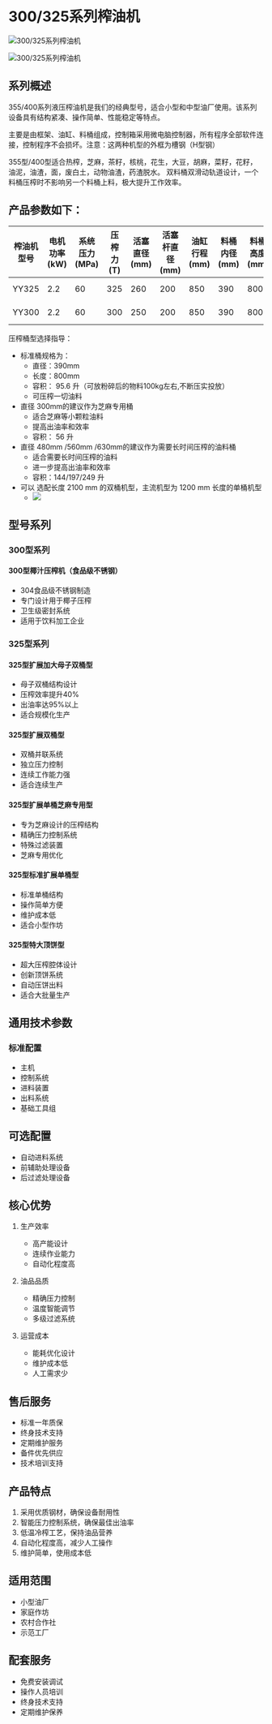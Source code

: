 # 300/325系列榨油机



![300/325系列榨油机](https://i.postimg.cc/4Z0jRNyL/202509021050920.png?dl=1)

![300/325系列榨油机](https://i.postimg.cc/bPCTRWk0/202509021345043.png?dl=1)
## 系列概述

355/400系列液压榨油机是我们的经典型号，适合小型和中型油厂使用。该系列设备具有结构紧凑、操作简单、性能稳定等特点。

主要是由框架、油缸、料桶组成，控制箱采用微电脑控制器，所有程序全部软件连接，控制程序不会损坏。注意：这两种机型的外框为槽钢（H型钢）

355型/400型适合热榨，芝麻，茶籽，核桃，花生，大豆，胡麻，菜籽，花籽，油泥，油渣，面，废白土，动物油渣，药渣脱水。
双料桶双滑动轨道设计，一个料桶压榨时不影响另一个料桶上料，极大提升工作效率。

## 产品参数如下：
| 榨油机型号 | 电机功率 (kW) | 系统压力 (MPa) | 压榨力 (T) | 活塞直径 (mm) | 活塞杆直径 (mm) | 油缸行程 (mm) | 料桶内径 (mm) | 料桶高度 (mm) | 油榨重量 (KG) | 整机重量 (T) | 外形尺寸 (mm)       |
|------------|---------------|----------------|-------------|----------------|-----------------|----------------|----------------|----------------|----------------|----------------|---------------------|
| YY325      | 2.2           | 60             | 325         | 260            | 200             | 850            | 390            | 800            | 5-100         | 1.35-1.8       | 1200×1200×2450      |
| YY300      | 2.2           | 60             | 300         | 250            | 200             | 850            | 390            | 800            | 5-100         | 1.25-1.7       | 1200×1200×2450      |

压榨桶型选择指导：
+ 标准桶规格为：
  - 直径：390mm
  - 长度：800mm
  - 容积： 95.6 升（可放粉碎后的物料100kg左右,不断压实投放）
  - 可压榨一切油料
+ 直径 300mm的建议作为芝麻专用桶
    - 适合芝麻等小颗粒油料
    - 提高出油率和效率
    - 容积： 56 升
+ 直径 480mm /560mm /630mm的建议作为需要长时间压榨的油料桶
    - 适合需要长时间压榨的油料
    - 进一步提高出油率和效率
    - 容积：144/197/249 升
+ 可以 选配长度 2100 mm 的双桶机型，主流机型为 1200 mm 长度的单桶机型
    + ![](https://i.postimg.cc/yBfsgHdc/202509021103852.png?dl=1)


## 型号系列

### 300型系列

#### 300型椰汁压榨机（食品级不锈钢）
- 304食品级不锈钢制造
- 专门设计用于椰子压榨
- 卫生级密封系统
- 适用于饮料加工企业

### 325型系列

#### 325型扩展加大母子双桶型
- 母子双桶结构设计
- 压榨效率提升40%
- 出油率达95%以上
- 适合规模化生产

#### 325型扩展双桶型
- 双桶并联系统
- 独立压力控制
- 连续工作能力强
- 适合连续生产

#### 325型扩展单桶芝麻专用型
- 专为芝麻设计的压榨结构
- 精确压力控制系统
- 特殊过滤装置
- 芝麻专用优化

#### 325型标准扩展单桶型
- 标准单桶结构
- 操作简单方便
- 维护成本低
- 适合小型作坊

#### 325型特大顶饼型
- 超大压榨腔体设计
- 创新顶饼系统
- 自动压饼出料
- 适合大批量生产

## 通用技术参数

### 标准配置
- 主机
- 控制系统
- 进料装置
- 出料系统
- 基础工具组

## 可选配置
- 自动进料系统
- 前辅助处理设备
- 后过滤处理设备

## 核心优势
1. 生产效率
   - 高产能设计
   - 连续作业能力
   - 自动化程度高

2. 油品品质
   - 精确压力控制
   - 温度智能调节
   - 多级过滤系统

3. 运营成本
   - 能耗优化设计
   - 维护成本低
   - 人工需求少

## 售后服务
- 标准一年质保
- 终身技术支持
- 定期维护服务
- 备件优先供应
- 技术培训支持


## 产品特点

1. 采用优质钢材，确保设备耐用性
2. 智能压力控制系统，确保最佳出油率
3. 低温冷榨工艺，保持油品营养
4. 自动化程度高，减少人工操作
5. 维护简单，使用成本低

## 适用范围

- 小型油厂
- 家庭作坊
- 农村合作社
- 示范工厂

## 配套服务

- 免费安装调试
- 操作人员培训
- 终身技术支持
- 定期维护保养
